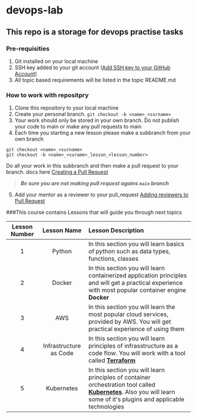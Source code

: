 # devops-lab
## This repo is a storage for devops practise tasks
### Pre-requisities
1. Git installed on your local machine
2. SSH key added to your git account ([Add SSH key to your GitHub Account](https://docs.github.com/en/authentication/connecting-to-github-with-ssh/adding-a-new-ssh-key-to-your-github-account))
3. All topic based requirements will be listed in the topic README.md
### How to work with repositpry
1. Clone this repository to your local machine
2. Create your personal branch. `git checkout -b <name>_<surname>`
3. Your work should only be stored in your own branch. Do not publish your code to main or make any pull requests to main
4. Each time you starting a new lesson please make a subbranch from your own branch
```
git checkout <name>_<surname>
git checkout -b <name>_<surame>_lesson_<lesson_number>
```
Do all your work in this subbranch and then make a pull request to your branch. docs here [Creating a Pull Request](https://docs.github.com/en/pull-requests/collaborating-with-pull-requests/proposing-changes-to-your-work-with-pull-requests/creating-a-pull-request)
>***Be sure you are not making pull request agains `main` branch***
5. Add your mentor as a reviewer to your pull_request [Adding reviewers to Pull Request](https://docs.github.com/en/pull-requests/collaborating-with-pull-requests/proposing-changes-to-your-work-with-pull-requests/requesting-a-pull-request-review)

###This course contains Lessons that will guide you through next topics

| Lesson Number |      Lesson Name       | Lesson Description                                                                                                                                                                             |
|:-------------:|:----------------------:|:-----------------------------------------------------------------------------------------------------------------------------------------------------------------------------------------------|
|       1       |         Python         | In this section you will learn basics of python such as data types, functions, classes                                                                                                         |
|       2       |         Docker         | In this section you will learn containerized application principles and will get a practical experience with most popular container engine **Docker**                                          |
|       3       |          AWS           | In this section you will learn the most popular cloud services, provided by AWS. You will get practical experience of using them                                                               |
|       4       | Infrastructure as Code | In this section you will learn principles of infrasstructure as a code flow. You will work with a tool called [**Terraform**](https://www.terraform.io)                                        |
|       5       |       Kubernetes       | In this section you will learn principles of container orchestration tool called [**Kubernetes**](https://kubernetes.io). Also you will learn some of it's plugins and applicable technologies |